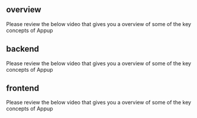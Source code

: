 ## overview
Please review the below video that gives you a overview of some of the key concepts of Appup

## backend
Please review the below video that gives you a overview of some of the key concepts of Appup

## frontend
Please review the below video that gives you a overview of some of the key concepts of Appup
